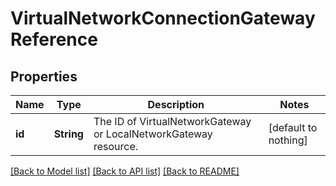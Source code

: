 # VirtualNetworkConnectionGatewayReference


## Properties
Name | Type | Description | Notes
------------ | ------------- | ------------- | -------------
**id** | **String** | The ID of VirtualNetworkGateway or LocalNetworkGateway resource. | [default to nothing]


[[Back to Model list]](../README.md#models) [[Back to API list]](../README.md#api-endpoints) [[Back to README]](../README.md)


